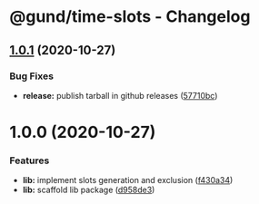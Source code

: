 # @gund/time-slots - Changelog

## [1.0.1](https://github.com/gund/time-slots/compare/v1.0.0...v1.0.1) (2020-10-27)


### Bug Fixes

* **release:** publish tarball in github releases ([57710bc](https://github.com/gund/time-slots/commit/57710bc673f839be9d8cdf6611419416798db63c))

# 1.0.0 (2020-10-27)


### Features

* **lib:** implement slots generation and exclusion ([f430a34](https://github.com/gund/time-slots/commit/f430a34d55ffcd37e7001ff23ddae1931e8c8015))
* **lib:** scaffold lib package ([d958de3](https://github.com/gund/time-slots/commit/d958de38d5078af542505c0e56a52860d9d6e516))
